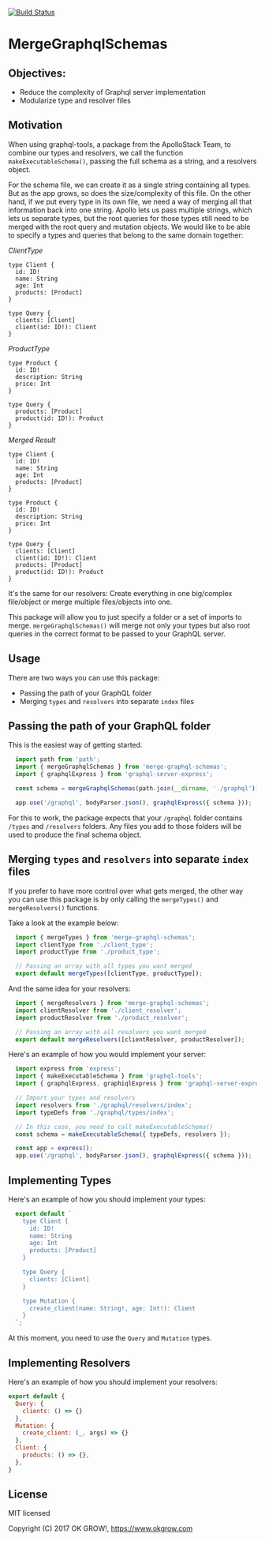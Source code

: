 [![Build Status](https://semaphoreci.com/api/v1/okgrow/merge-graphql-schemas/branches/master/shields_badge.svg)](https://semaphoreci.com/okgrow/merge-graphql-schemas)


# MergeGraphqlSchemas

## Objectives:
  * Reduce the complexity of Graphql server implementation
  * Modularize type and resolver files

## Motivation

When using graphql-tools, a package from the ApolloStack Team, to combine our
types and resolvers, we call the function `makeExecutableSchema()`, passing the full schema as a string, and a resolvers object.

For the schema file, we can create it as a single string containing all types.
But as the app grows, so does the size/complexity of this file. On the other hand, if we put every type in its own file, we need a way of merging all that information back into one string. Apollo lets us pass multiple strings, which lets us separate types, but the root queries for those types still need to be merged with the root query and mutation objects. We would like to be able to specify a types and queries that belong to the same domain together:

*ClientType*
```
type Client {
  id: ID!
  name: String
  age: Int
  products: [Product]
}

type Query {
  clients: [Client]
  client(id: ID!): Client
}
```

*ProductType*
```
type Product {
  id: ID!
  description: String
  price: Int
}

type Query {
  products: [Product]
  product(id: ID!): Product
}
```


*Merged Result*
```
type Client {
  id: ID!
  name: String
  age: Int
  products: [Product]
}

type Product {
  id: ID!
  description: String
  price: Int
}

type Query {
  clients: [Client]
  client(id: ID!): Client
  products: [Product]
  product(id: ID!): Product
}
```

It's the same for our resolvers: Create everything in one big/complex file/object or merge multiple files/objects into one.

This package will allow you to just specify a folder or a set of imports to merge. `mergeGraphqlSchemas()` will merge not only your types but also root queries in the correct format to be passed to your GraphQL server.

## Usage

There are two ways you can use this package:
  * Passing the path of your GraphQL folder
  * Merging `types` and `resolvers` into separate `index` files

## Passing the path of your GraphQL folder

This is the easiest way of getting started.

```js
  import path from 'path';
  import { mergeGraphqlSchemas } from 'merge-graphql-schemas';
  import { graphqlExpress } from 'graphql-server-express';

  const schema = mergeGraphqlSchemas(path.join(__dirname, './graphql'));

  app.use('/graphql', bodyParser.json(), graphqlExpress({ schema }));
```

For this to work, the package expects that your `/graphql` folder contains `/types` and `/resolvers` folders. Any files you add to those folders will be used to produce the final schema object.

## Merging `types` and `resolvers` into separate `index` files

If you prefer to have more control over what gets merged, the other way you can use this package is by only calling the `mergeTypes()` and `mergeResolvers()` functions.

Take a look at the example below:

```js
  import { mergeTypes } from 'merge-graphql-schemas';
  import clientType from './client_type';
  import productType from './product_type';

  // Passing an array with all types you want merged
  export default mergeTypes([clientType, productType]);
```

And the same idea for your resolvers:
```js
  import { mergeResolvers } from 'merge-graphql-schemas';
  import clientResolver from './client_resolver';
  import productResolver from './product_resolver';

  // Passing an array with all resolvers you want merged
  export default mergeResolvers([clientResolver, productResolver]);
```

Here's an example of how you would implement your server:

```js
  import express from 'express';
  import { makeExecutableSchema } from 'graphql-tools';
  import { graphqlExpress, graphiqlExpress } from 'graphql-server-express';

  // Import your types and resolvers
  import resolvers from './graphql/resolvers/index';
  import typeDefs from './graphql/types/index';

  // In this case, you need to call makeExecutableSchema()
  const schema = makeExecutableSchema({ typeDefs, resolvers });

  const app = express();
  app.use('/graphql', bodyParser.json(), graphqlExpress({ schema }));
```

## Implementing Types

Here's an example of how you should implement your types:

```js
  export default `
    type Client {
      id: ID!
      name: String
      age: Int
      products: [Product]
    }

    type Query {
      clients: [Client]
    }

    type Mutation {
      create_client(name: String!, age: Int!): Client
    }
  `;
```

At this moment, you need to use the `Query` and `Mutation` types.

## Implementing Resolvers

Here's an example of how you should implement your resolvers:

```js
export default {
  Query: {
    clients: () => {}
  },
  Mutation: {
    create_client: (_, args) => {}
  },
  Client: {
    products: () => {},
  },
}
```

## License

MIT licensed

Copyright (C) 2017 OK GROW!, https://www.okgrow.com
